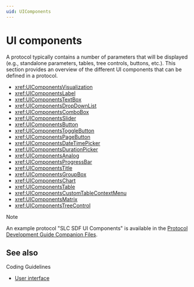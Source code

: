 ```yaml
---
uid: UIComponents
---
```


# UI components

A protocol typically contains a number of parameters that will be displayed (e.g., standalone parameters, tables, tree controls, buttons, etc.). This section provides an overview of the different UI components that can be defined in a protocol.

- <xref:UIComponentsVisualization>
- <xref:UIComponentsLabel>
- <xref:UIComponentsTextBox>
- <xref:UIComponentsDropDownList>
- <xref:UIComponentsComboBox>
- <xref:UIComponentsSlider>
- <xref:UIComponentsButton>
- <xref:UIComponentsToggleButton>
- <xref:UIComponentsPageButton>
- <xref:UIComponentsDateTimePicker>
- <xref:UIComponentsDurationPicker>
- <xref:UIComponentsAnalog>
- <xref:UIComponentsProgressBar>
- <xref:UIComponentsTitle>
- <xref:UIComponentsGroupBox>
- <xref:UIComponentsChart>
- <xref:UIComponentsTable>
- <xref:UIComponentsCustomTableContextMenu>
- <xref:UIComponentsMatrix>
- <xref:UIComponentsTreeControl>

> [!NOTE]
> An example protocol "SLC SDF UI Components" is available in the [Protocol Development Guide Companion Files](https://community.dataminer.services/documentation/protocol-development-guide-companion-files/).

## See also

Coding Guidelines

- [User interface](xref:CODUserInterface)
